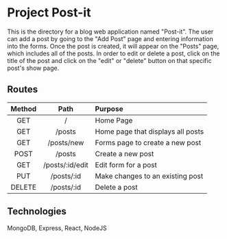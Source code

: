 # Project Post-it 

This is the directory for a blog web application named "Post-it". The user can add a post by going to the "Add Post" page and entering information into the forms. Once the post is created, it will appear on the "Posts" page, which includes all of the posts. In order to edit or delete a post, click on the title of the post and click on the "edit" or "delete" button on that specific post's show page. 

## Routes

| Method | Path  | Purpose |
| :---:  | :---: |  :---  |
| GET | /  | Home Page |
| GET | /posts | Home page that displays all posts |
| GET | /posts/new | Forms page to create a new post |
| POST | /posts  | Create a new post |
| GET | /posts/:id/edit  | Edit form for a post |
| PUT | /posts/:id  | Make changes to an existing post |
| DELETE | /posts/:id  | Delete a post |


## Technologies

MongoDB, Express, React, NodeJS